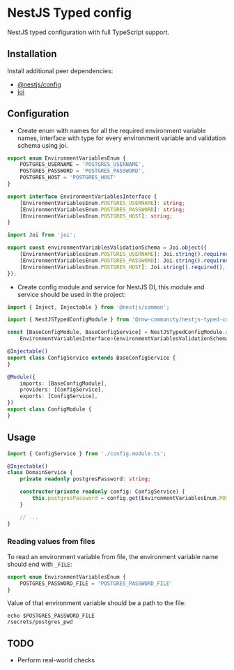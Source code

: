 # NestJS Typed config

NestJS typed configuration with full TypeScript support.

## Installation

Install additional peer dependencies:

- [@nestjs/config](https://github.com/nestjs/config)
- [joi](https://github.com/sideway/joi)

## Configuration

- Create enum with names for all the required environment variable names, interface with type for every environment variable
  and validation schema using joi.

```ts
export enum EnvironmentVariablesEnum {
    POSTGRES_USERNAME = 'POSTGRES_USERNAME',
    POSTGRES_PASSWORD = 'POSTGRES_PASSWORD',
    POSTGRES_HOST = 'POSTGRES_HOST'
}

export interface EnvironmentVariablesInterface {
    [EnvironmentVariablesEnum.POSTGRES_USERNAME]: string;
    [EnvironmentVariablesEnum.POSTGRES_PASSWORD]: string;
    [EnvironmentVariablesEnum.POSTGRES_HOST]: string;
}

import Joi from 'joi';

export const environmentVariablesValidationSchema = Joi.object({
    [EnvironmentVariablesEnum.POSTGRES_USERNAME]: Joi.string().required(),
    [EnvironmentVariablesEnum.POSTGRES_PASSWORD]: Joi.string().required(),
    [EnvironmentVariablesEnum.POSTGRES_HOST]: Joi.string().required(),
});
```

- Create config module and service for NestJS DI, this module and service should be used in the project:

```ts
import { Inject, Injectable } from '@nestjs/common';

import { NestJSTypedConfigModule } from '@rnw-community/nestjs-typed-config';

const [BaseConfigModule, BaseConfigService] = NestJSTypedConfigModule.create<EnvironmentVariablesEnum,
    EnvironmentVariablesInterface>(environmentVariablesValidationSchema);

@Injectable()
export class ConfigService extends BaseConfigService {
}

@Module({
    imports: [BaseConfigModule],
    providers: [ConfigService],
    exports: [ConfigService],
})
export class ConfigModule {
}
```

## Usage

```ts
import { ConfigService } from './config.module.ts';

@Injectable()
class DomainService {
    private readonly postgresPassword: string;

    constructor(private readonly config: ConfigService) {
        this.postgresPassword = config.get(EnvironmentVariablesEnum.POSTGRES_PASSWORD);
    }

    // ...
}
```

### Reading values from files

To read an environment variable from file, the environment variable name should end with `_FILE`:

```ts
export enum EnvironmentVariablesEnum {
    POSTGRES_PASSWORD_FILE = 'POSTGRES_PASSWORD_FILE'
}
```

Value of that environment variable should be a path to the file:

```shell
echo $POSTGRES_PASSWORD_FILE
/secrets/postgres_pwd
```

## TODO

- Perform real-world checks
